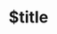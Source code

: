 ---
title: $title
second_title: .NET API 참조용 Aspose.OCR
description: $description
type: docs
weight: $weight
url: /ko/net/$ref/
---